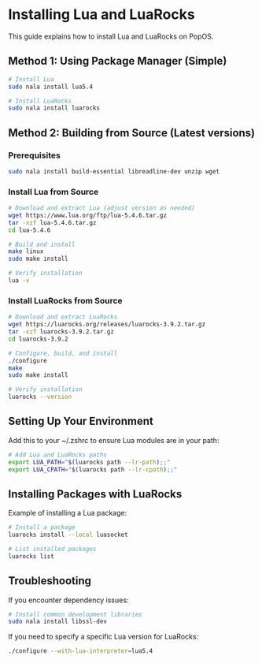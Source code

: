 # Installing Lua and LuaRocks

This guide explains how to install Lua and LuaRocks on PopOS.

## Method 1: Using Package Manager (Simple)

```bash
# Install Lua
sudo nala install lua5.4

# Install LuaRocks
sudo nala install luarocks
```

## Method 2: Building from Source (Latest versions)

### Prerequisites
```bash
sudo nala install build-essential libreadline-dev unzip wget
```

### Install Lua from Source
```bash
# Download and extract Lua (adjust version as needed)
wget https://www.lua.org/ftp/lua-5.4.6.tar.gz
tar -xzf lua-5.4.6.tar.gz
cd lua-5.4.6

# Build and install
make linux
sudo make install

# Verify installation
lua -v
```

### Install LuaRocks from Source
```bash
# Download and extract LuaRocks
wget https://luarocks.org/releases/luarocks-3.9.2.tar.gz
tar -xzf luarocks-3.9.2.tar.gz
cd luarocks-3.9.2

# Configure, build, and install
./configure
make
sudo make install

# Verify installation
luarocks --version
```

## Setting Up Your Environment

Add this to your ~/.zshrc to ensure Lua modules are in your path:

```bash
# Add Lua and LuaRocks paths
export LUA_PATH="$(luarocks path --lr-path);;"
export LUA_CPATH="$(luarocks path --lr-cpath);;"
```

## Installing Packages with LuaRocks

Example of installing a Lua package:
```bash
# Install a package
luarocks install --local luasocket

# List installed packages
luarocks list
```

## Troubleshooting

If you encounter dependency issues:
```bash
# Install common development libraries
sudo nala install libssl-dev
```

If you need to specify a specific Lua version for LuaRocks:
```bash
./configure --with-lua-interpreter=lua5.4
```
